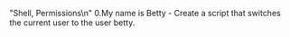 "Shell, Permissions\n"
0.My name is Betty - Create a script that switches the current user to the user betty.
